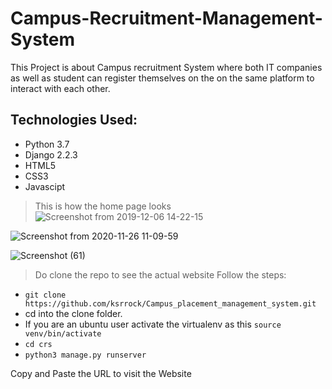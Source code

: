# Campus-Recruitment-Management-System
This Project is about Campus recruitment System where both IT companies as well as student can register themselves on the on the same platform to interact with each other.
 ## Technologies Used:
 - Python 3.7
 - Django 2.2.3
 - HTML5
 - CSS3 
 - Javascipt
 > This is how the home page looks
 ![Screenshot from 2019-12-06 14-22-15](https://user-images.githubusercontent.com/42781233/70318900-1d355300-1847-11ea-9594-023c571992e2.png)
 
 ![Screenshot from 2020-11-26 11-09-59](https://user-images.githubusercontent.com/42781233/100312354-23808a00-2fd8-11eb-8c43-f1d524196521.png)

 ![Screenshot (61)](https://user-images.githubusercontent.com/42781233/91100568-12e01100-e683-11ea-91a8-6c2728e1b915.png)

 > Do clone the repo to see the actual website
 Follow the steps:
 - `git clone  https://github.com/ksrrock/Campus_placement_management_system.git`
 - cd into the clone folder.
 - If you are an ubuntu user activate the virtualenv as this
   `source venv/bin/activate`
 - `cd crs`
 - `python3 manage.py runserver`
 
 Copy and Paste the URL to visit the Website
 
